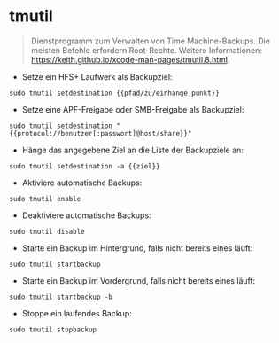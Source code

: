 # tmutil

> Dienstprogramm zum Verwalten von Time Machine-Backups. Die meisten Befehle erfordern Root-Rechte.
> Weitere Informationen: <https://keith.github.io/xcode-man-pages/tmutil.8.html>.

- Setze ein HFS+ Laufwerk als Backupziel:

`sudo tmutil setdestination {{pfad/zu/einhänge_punkt}}`

- Setze eine APF-Freigabe oder SMB-Freigabe als Backupziel:

`sudo tmutil setdestination "{{protocol://benutzer[:passwort]@host/share}}"`

- Hänge das angegebene Ziel an die Liste der Backupziele an:

`sudo tmutil setdestination -a {{ziel}}`

- Aktiviere automatische Backups:

`sudo tmutil enable`

- Deaktiviere automatische Backups:

`sudo tmutil disable`

- Starte ein Backup im Hintergrund, falls nicht bereits eines läuft:

`sudo tmutil startbackup`

- Starte ein Backup im Vordergrund, falls nicht bereits eines läuft:

`sudo tmutil startbackup -b`

- Stoppe ein laufendes Backup:

`sudo tmutil stopbackup`
